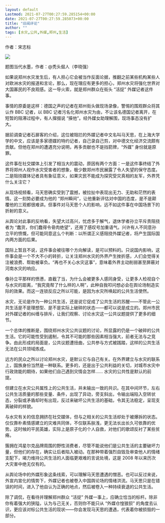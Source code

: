 ```yaml
---
layout: default
Lastmod: 2021-07-27T00:27:59.285154+00:00
date: 2021-07-27T00:27:59.285073+00:00
title: "旧闻评论"
author: ""
tags: [水灾,公共,外媒,郑州,生活]
---
```


作者：宋志标

![](https://images.weserv.nl/?url=https%3A//chinadigitaltimes.net/chinese/files/2021/07/post-668807-60ff4e4fd29af.)

题图当代水墨，作者：@秃头倔人（李晓强）

如果说郑州水灾发生后，有人担心它会被当作反面论据，推翻之前某些机构某些人对欧洲水灾的报道和言论，那么，现在理应有更多的担心，郑州水灾将强化世界对大国寡民的不良观感。这一导火索，就是郑州群众在街头 “活捉” 外媒记者这件事。

事情的原委是这样：德国之声的记者在郑州街头做现场录像，警惕的围观群众将其认作 BBC 记者，以 BBC 记者污名化郑州水灾为由，不让该名德国记者离开，在短暂的阻滞过程中，有人撺掇说 “揍他”。经外媒女助理解围，现场事态没有扩大。

据前调查记者石扉客的介绍，这位被阻拦的外媒记者中文名叫马天思，在上海大学学的中文，应该是多家德媒的特约记者，自己录自己剪，对中德文化经济交流颇有贡献。但他在郑州的遭遇充分说明，再多贡献也不是挡箭牌，“外媒” 身份就是原罪。

这件事在社交媒体上引发了相当大的震动，原因有两个方面：一是这件事终结了外界将郑州人视作水灾受害者的想象，极少数郑州市民展露了令人失望的保守态度。二是阻挠媒体记者具有象征意义，如果灾民不能成为探究受灾真相的友军，外界凭什么关注它？

从现场视频看，马天思确实受到了震撼，被拉扯中表现出无力、无助和茫然的表情。这一刻势必要成为他的 “郑州瞬间”，让他重新评估对中国的态度，是不是颠覆他的三观都很难讲。但事件对马天思个人的影响，远不如这件事在中国场景下的折射的意义。

从舆论对此事的反响看，失望大过高兴，忧虑多于解气，退休学者孙立平斥责阻挠者为 “蠢货，你们蠢得令骨肉绝望”，还用了感叹号加重语气。兴许有人不同意孙立平的愤慨，但可能同意这么个判断：以所谓正义感阻挠外媒记者，将产生国际国内两方面的后果。

国际上暂且不说，这件事会被往哪个方向解读，是可以预料的。只说国内影响，这件事会是一个不大不小的转折，让关注郑州水灾的外界产生挫折感，人们会觉得关注被浪费、帮助被辜负。“再也不关心水灾这事”，意味着外界主动削弱甚至屏蔽对河南水灾的响应。

像孙立平那样的愤懑，直截了当，为什么会被更多人感同身受，让更多人检视自个与水灾的距离，“我究竟帮了什么样的人啊”，此种自我叩问想必会在舆论场制造实际的效果。而这一连锁反应之所以可能，是因为水灾所唤起的公共生活使然。

水灾，无论是作为一种公共生活，还是说它促成了公共生活的苏醒——不管此一公共生活是不是理想型、是不是实际上破碎的状态——都可以说是成立的。郑州市民对外媒记者的纠缠与排斥，让我们观察、讨论水灾这一公共议题提供了更多的细节。

一个总体的推断是，围绕郑州水灾公共议题的讨论，所显露的仍是一个破碎的公共生活。它的可能性受到遏制，令其不可能的那些因素相当强大，前者无法与之竞争。由此形成的局面是，公共议题遭扭曲，公共参与方式被践踏，这样的公共生活无法在公共领域炼成。

远方的民众之所以讨论郑州水灾，是默认它与自己有关。在外界建立与水灾的联系上，国族身份当然是一种联系。更多的，还是出于公共利益的关切，对城市水灾中行政效能的期待，如果他们自己遇到灾情会怎样…… 水灾的公共性是默认的前提。

但建立在水灾公共属性上的公共生活，并未输出一致的共识。在其中间环节，左右公共生活质量的那些变量、条件，出现了异动，旁支斜出，令输出端陷入空转状态，分裂或矛盾却时有出现，反过来破坏公共生活的基础，令其无法稳定，呈现支离破碎的样貌。

与水灾有关的信息拥挤在社交媒体，但与之相关的公共生活却处于被爆拆的状态。仅仅靠朴素情感建立的灾难共同体，不仅联系肤浅，更无法长出长久可依靠的优势。这时候的平民英雄，实际上是原子化的个人自救，对他们的歌颂反衬了某些贫瘠。

簇拥在鸿星尔克品牌周围的野性消费者，尽管不能说他们是公共生活的主要破坏力量，但他们的存在，确实让后者陷入被动。在那种带着强烈自毁及审查他人的情绪支配下，竭力维持公共生活的人面临更艰难的言说处境，这是 2008 年以来历次大灾害中绝无仅有的。

从舆论场中的外媒形象这条线索，可以理解马天思遭遇的憎恶。也可以反过来说，外宣内宣化的情势下，外媒记者也被卷入中国舆论场的情绪洪流。马天思只是在错误的时间，进入了他自认为正确的地点，然后被卷入一种持续衰退的公共生活。

除了调侃，在看待并理解郑州群众 “活捉” 外媒一事上，应确立恰当的标杆。除非你有着强大的狭隘，认为与己无关，否则你不能只从 “外媒仓惶狼狈” 的角度去认识，更应该对标公共生活的现状——你会发现马天思的遭遇，代表着你被损毁的一部分。


